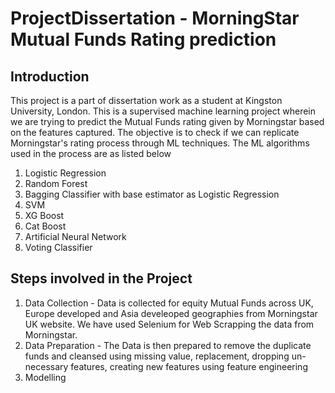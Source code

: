 # **ProjectDissertation - MorningStar Mutual Funds Rating prediction**

## **Introduction**
This project is a part of dissertation work as a student at Kingston University, London.
This is a supervised machine learning project wherein we are trying to predict the Mutual Funds rating given by Morningstar based on the features captured. The objective is to check if we can replicate Morningstar's rating process through ML techniques.
The ML algorithms used in the process are as listed below
1. Logistic Regression
2. Random Forest
3. Bagging Classifier with base estimator as Logistic Regression
4. SVM
5. XG Boost
6. Cat Boost
7. Artificial Neural Network
8. Voting Classifier

## **Steps involved in the Project**
1. Data Collection - Data is collected for equity Mutual Funds across UK, Europe developed and Asia develeoped geographies from Morningstar UK website. We have used Selenium for Web Scrapping the data from Morningstar.
2. Data Preparation - The Data is then prepared to remove the duplicate funds and cleansed using missing value, replacement, dropping un-necessary features, creating new features using feature engineering
3. Modelling 
